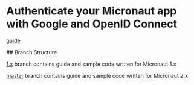 # Authenticate your Micronaut app with Google and OpenID Connect #

[guide](http://guides.micronaut.io/micronaut-oauth2-oidc-google/guide/index.html)

## Branch Structure

[1.x](https://github.com/micronaut-guides/micronaut-oauth2-oidc-google/tree/1.x) branch contains guide and sample code written for Micronaut 1.x

[master](https://github.com/micronaut-guides/micronaut-oauth2-oidc-google/tree/master) branch contains guide and sample code written for Micronaut 2.x
